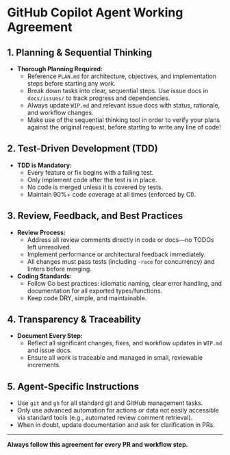 # GitHub Copilot Agent Working Agreement

## 1. Planning & Sequential Thinking
- **Thorough Planning Required:**
  - Reference `PLAN.md` for architecture, objectives, and implementation steps before starting any work.
  - Break down tasks into clear, sequential steps. Use issue docs in `docs/issues/` to track progress and dependencies.
  - Always update `WIP.md` and relevant issue docs with status, rationale, and workflow changes.
  - Make use of the sequential thinking tool in order to verify your plans against the original request, before starting to write any line of code!

## 2. Test-Driven Development (TDD)
- **TDD is Mandatory:**
  - Every feature or fix begins with a failing test.
  - Only implement code after the test is in place.
  - No code is merged unless it is covered by tests.
  - Maintain 90%+ code coverage at all times (enforced by CI).

## 3. Review, Feedback, and Best Practices
- **Review Process:**
  - Address all review comments directly in code or docs—no TODOs left unresolved.
  - Implement performance or architectural feedback immediately.
  - All changes must pass tests (including `-race` for concurrency) and linters before merging.
- **Coding Standards:**
  - Follow Go best practices: idiomatic naming, clear error handling, and documentation for all exported types/functions.
  - Keep code DRY, simple, and maintainable.

## 4. Transparency & Traceability
- **Document Every Step:**
  - Reflect all significant changes, fixes, and workflow updates in `WIP.md` and issue docs.
  - Ensure all work is traceable and managed in small, reviewable increments.

## 5. Agent-Specific Instructions
- Use `git` and `gh` for all standard git and GitHub management tasks.
- Only use advanced automation for actions or data not easily accessible via standard tools (e.g., automated review comment retrieval).
- When in doubt, update documentation and ask for clarification in PRs.

---

**Always follow this agreement for every PR and workflow step.** 